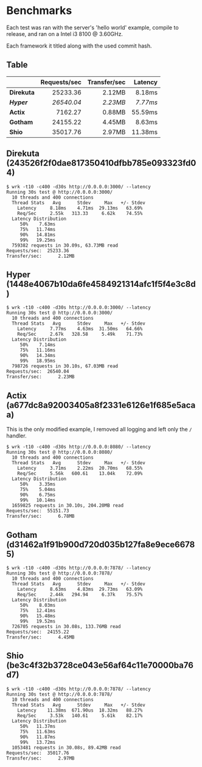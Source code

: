 # Benchmarks

Each test was ran with the server's 'hello world' example, compile to release, and ran on a Intel i3 8100 @ 3.60GHz.

Each framework it titled along with the used commit hash.

## Table

|                 | Requests/sec   | Transfer/sec   | Latency   |
|-----------------|---------------:|---------------:|----------:|
| **Direkuta**    | 25233.36       | 2.12MB         | 8.18ms    |
| ***Hyper***     | *26540.04*     | *2.23MB*       | *7.77ms*  |
| **Actix**       | 7162.27        | 0.88MB         | 55.59ms   |
| **Gotham**      | 24155.22       | 4.45MB         | 8.63ms    |
| **Shio**        | 35017.76       | 2.97MB         | 11.38ms   |

## Direkuta (243526f2f0dae817350410dfbb785e093323fd04)

```console
$ wrk -t10 -c400 -d30s http://0.0.0.0:3000/ --latency
Running 30s test @ http://0.0.0.0:3000/
  10 threads and 400 connections
  Thread Stats   Avg      Stdev     Max   +/- Stdev
    Latency     8.18ms    4.71ms  29.13ms   63.69%
    Req/Sec     2.55k   313.33     6.62k    74.55%
  Latency Distribution
     50%    7.63ms
     75%   11.74ms
     90%   14.81ms
     99%   19.25ms
  759382 requests in 30.09s, 63.73MB read
Requests/sec:  25233.36
Transfer/sec:      2.12MB
```

## Hyper (1448e4067b10da6fe4584921314afc1f5f4e3c8d)

```console
$ wrk -t10 -c400 -d30s http://0.0.0.0:3000/ --latency
Running 30s test @ http://0.0.0.0:3000/
  10 threads and 400 connections
  Thread Stats   Avg      Stdev     Max   +/- Stdev
    Latency     7.77ms    4.63ms  31.50ms   64.66%
    Req/Sec     2.67k   328.58     5.49k    71.73%
  Latency Distribution
     50%    7.14ms
     75%   11.16ms
     90%   14.34ms
     99%   18.95ms
  798726 requests in 30.10s, 67.03MB read
Requests/sec:  26540.04
Transfer/sec:      2.23MB
```

## Actix (a677dc8a92003405a8f2331e6126e1f685e5acaa)

This is the only modified example, I removed all logging and left only the `/` handler.

```console
$ wrk -t10 -c400 -d30s http://0.0.0.0:8080/ --latency
Running 30s test @ http://0.0.0.0:8080/
  10 threads and 400 connections
  Thread Stats   Avg      Stdev     Max   +/- Stdev
    Latency     3.71ms    2.22ms  20.70ms   68.55%
    Req/Sec     5.56k   600.61    13.04k    72.09%
  Latency Distribution
     50%    3.35ms
     75%    5.04ms
     90%    6.75ms
     99%   10.14ms
  1659825 requests in 30.10s, 204.20MB read
Requests/sec:  55151.73
Transfer/sec:      6.78MB
```

## Gotham (d31462a1f91b900d720d035b127fa8e9ece66785)

```console
$ wrk -t10 -c400 -d30s http://0.0.0.0:7878/ --latency
Running 30s test @ http://0.0.0.0:7878/
  10 threads and 400 connections
  Thread Stats   Avg      Stdev     Max   +/- Stdev
    Latency     8.63ms    4.83ms  29.73ms   63.09%
    Req/Sec     2.44k   294.94     6.37k    75.57%
  Latency Distribution
     50%    8.03ms
     75%   12.41ms
     90%   15.48ms
     99%   19.52ms
  726705 requests in 30.08s, 133.76MB read
Requests/sec:  24155.22
Transfer/sec:      4.45MB
```

## Shio (be3c4f32b3728ce043e56af64c11e70000ba76d7)

```console
$ wrk -t10 -c400 -d30s http://0.0.0.0:7878/ --latency
Running 30s test @ http://0.0.0.0:7878/
  10 threads and 400 connections
  Thread Stats   Avg      Stdev     Max   +/- Stdev
    Latency    11.38ms  671.90us  18.32ms   88.27%
    Req/Sec     3.53k   140.61     5.61k    82.17%
  Latency Distribution
     50%   11.37ms
     75%   11.63ms
     90%   11.87ms
     99%   13.72ms
  1053481 requests in 30.08s, 89.42MB read
Requests/sec:  35017.76
Transfer/sec:      2.97MB
```
